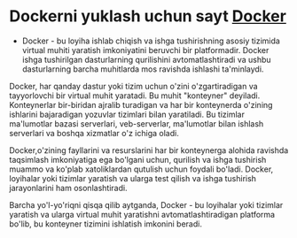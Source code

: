 
# Dockerni yuklash uchun sayt [Docker](https://www.docker.com/)



- Docker - bu loyiha ishlab chiqish va ishga tushirishning asosiy tizimida virtual muhiti yaratish imkoniyatini beruvchi bir platformadir. Docker ishga tushirilgan dasturlarning qurilishini avtomatlashtiradi va ushbu dasturlarning barcha muhitlarda mos ravishda ishlashi ta'minlaydi.

Docker, har qanday dastur yoki tizim uchun  o'zini o'zgartiradigan va tayyorlovchi bir virtual muhit yaratadi. Bu muhit "konteyner" deyiladi. Konteynerlar bir-biridan ajralib turadigan va har bir konteynerda o'zining ishlarini bajaradigan yozuvlar tizimlari bilan yaratiladi. Bu tizimlar ma'lumotlar bazasi serverlari, veb-serverlar, ma'lumotlar bilan ishlash serverlari va boshqa xizmatlar o'z ichiga oladi.

Docker,o'zining fayllarini va resurslarini har bir  konteynerga alohida ravishda taqsimlash imkoniyatiga ega bo'lgani uchun, qurilish va ishga tushirish muammo va ko'plab xatoliklardan qutulish uchun foydali bo'ladi. Docker, loyihalar yoki tizimlar yaratish va ularga test qilish va ishga tushirish jarayonlarini ham osonlashtiradi.

Barcha yo'l-yo'riqni qisqa qilib aytganda, Docker - bu loyihalar yoki tizimlar yaratish va ularga virtual muhit yaratishni avtomatlashtiradigan platforma bo'lib, bu konteyner tizimini ishlatish imkonini beradi.
